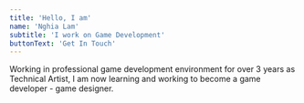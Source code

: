 ```yaml
---
title: 'Hello, I am'
name: 'Nghia Lam'
subtitle: 'I work on Game Development'
buttonText: 'Get In Touch'
---
```


Working in professional game development environment for over 3 years as Technical Artist, I am now learning and working to become a game developer - game designer. 